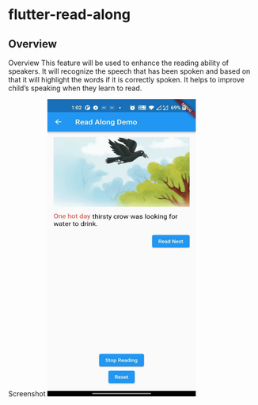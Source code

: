 # flutter-read-along

## Overview
Overview
This feature will be used to enhance the reading ability of speakers. It will recognize the speech that has been spoken and based on that it will highlight the words if it is correctly spoken. It helps to improve child’s speaking when they learn to read.


Screenshot
<img src="example_1.jpg" width="300" height="600">

